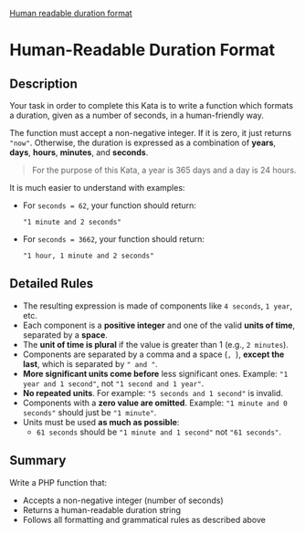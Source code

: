 [Human readable duration format](https://www.codewars.com/kata/human-readable-duration-format)

# Human-Readable Duration Format

## Description

Your task in order to complete this Kata is to write a function which formats a duration, given as a number of seconds, in a human-friendly way.

The function must accept a non-negative integer. If it is zero, it just returns `"now"`. Otherwise, the duration is expressed as a combination of **years**, **days**, **hours**, **minutes**, and **seconds**.

> For the purpose of this Kata, a year is 365 days and a day is 24 hours.

It is much easier to understand with examples:

- For `seconds = 62`, your function should return:
  ```
  "1 minute and 2 seconds"
  ```

- For `seconds = 3662`, your function should return:
  ```
  "1 hour, 1 minute and 2 seconds"
  ```

## Detailed Rules

- The resulting expression is made of components like `4 seconds`, `1 year`, etc.
- Each component is a **positive integer** and one of the valid **units of time**, separated by a **space**.
- The **unit of time is plural** if the value is greater than 1 (e.g., `2 minutes`).
- Components are separated by a comma and a space (`, `), **except the last**, which is separated by `" and "`.
- **More significant units come before** less significant ones. Example: `"1 year and 1 second"`, not `"1 second and 1 year"`.
- **No repeated units**. For example: `"5 seconds and 1 second"` is invalid.
- Components with a **zero value are omitted**. Example: `"1 minute and 0 seconds"` should just be `"1 minute"`.
- Units must be used **as much as possible**:
    - `61 seconds` should be `"1 minute and 1 second"` not `"61 seconds"`.

## Summary

Write a PHP function that:
- Accepts a non-negative integer (number of seconds)
- Returns a human-readable duration string
- Follows all formatting and grammatical rules as described above
